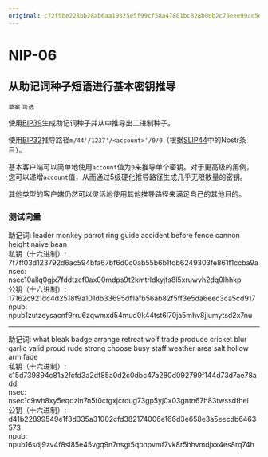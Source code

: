 ```yaml
---
original: c72f9be228bb28ab6aa19325e5f99cf58a47801bc828b0db2c75eee99ac5e8af
---
```


NIP-06
======

从助记词种子短语进行基本密钥推导
------------------

`草案` `可选`

使用[BIP39](https://bips.xyz/39)生成助记词种子并从中推导出二进制种子。

使用[BIP32](https://bips.xyz/32)推导路径`m/44'/1237'/<account>'/0/0`（根据[SLIP44](https://github.com/satoshilabs/slips/blob/master/slip-0044.md)中的Nostr条目）。

基本客户端可以简单地使用`account`值为`0`来推导单个密钥。对于更高级的用例，您可以递增`account`值，从而通过5级硬化推导路径生成几乎无限数量的密钥。

其他类型的客户端仍然可以灵活地使用其他推导路径来满足自己的其他目的。

### 测试向量

助记词: leader monkey parrot ring guide accident before fence cannon height naive bean\
私钥（十六进制）: 7f7ff03d123792d6ac594bfa67bf6d0c0ab55b6b1fdb6249303fe861f1ccba9a\
nsec: nsec10allq0gjx7fddtzef0ax00mdps9t2kmtrldkyjfs8l5xruwvh2dq0lhhkp\
公钥（十六进制）: 17162c921dc4d2518f9a101db33695df1afb56ab82f5ff3e5da6eec3ca5cd917\
npub: npub1zutzeysacnf9rru6zqwmxd54mud0k44tst6l70ja5mhv8jjumytsd2x7nu

---

助记词: what bleak badge arrange retreat wolf trade produce cricket blur garlic valid proud rude strong choose busy staff weather area salt hollow arm fade\
私钥（十六进制）: c15d739894c81a2fcfd3a2df85a0d2c0dbc47a280d092799f144d73d7ae78add\
nsec: nsec1c9wh8xy5eqdzln7n5t0ctgxjcrdug73gp5yj0x03gntn67h83twssdfhel\
公钥（十六进制）: d41b22899549e1f3d335a31002cfd382174006e166d3e658e3a5eecdb6463573\
npub: npub16sdj9zv4f8sl85e45vgq9n7nsgt5qphpvmf7vk8r5hhvmdjxx4es8rq74h